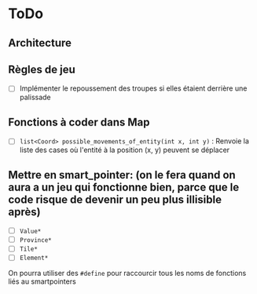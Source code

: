 # ToDo

## Architecture

## Règles de jeu

- [ ] Implémenter le repoussement des troupes si elles étaient derrière une palissade

## Fonctions à coder dans Map

- [ ] `list<Coord> possible_movements_of_entity(int x, int y)` : Renvoie la liste des cases où l'entité à la position (x, y) peuvent se déplacer

## Mettre en smart_pointer: (on le fera quand on aura a un jeu qui fonctionne bien, parce que le code risque de devenir un peu plus illisible après)

- [ ] `Value*`
- [ ] `Province*`
- [ ] `Tile*`
- [ ] `Element*`

On pourra utiliser des `#define` pour raccourcir tous les noms de fonctions liés au smartpointers
